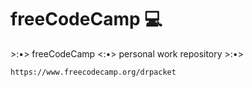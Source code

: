 # freeCodeCamp 💻
&gt;:•> freeCodeCamp &lt;:•> personal work repository &gt;:•>
```
https://www.freecodecamp.org/drpacket

```
